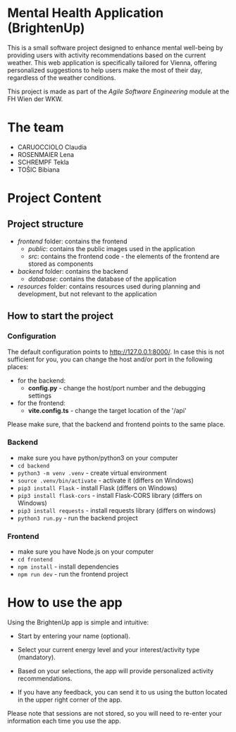 # Mental Health Application (BrightenUp)

This is a small software project designed to enhance mental well-being by providing users with activity recommendations based on the current weather. This web application is specifically tailored for Vienna, offering personalized suggestions to help users make the most of their day, regardless of the weather conditions.

This project is made as part of the _Agile Software Engineering_ module at the FH Wien der WKW.

# The team

- CARUOCCIOLO Claudia
- ROSENMAIER Lena
- SCHREMPF Tekla
- TOŠIC Bibiana

# Project Content

## Project structure

- _frontend_ folder: contains the frontend
  - _public_: contains the public images used in the application
  - _src_: contains the frontend code - the elements of the frontend are stored as components
- _backend_ folder: contains the backend
  - _database_: contains the database of the application
- _resources_ folder: contains resources used during planning and development, but not relevant to the application

## How to start the project

### Configuration

The default configuration points to http://127.0.0.1:8000/. In case this is not sufficient for you, you can change the host and/or port in the following places:

- for the backend:
  - **config.py** - change the host/port number and the debugging settings
- for the frontend:
  - **vite.config.ts** - change the target location of the '/api'

Please make sure, that the backend and frontend points to the same place.

### Backend

- make sure you have python/python3 on your computer
- `cd backend`
- `python3 -m venv .venv` - create virtual environment
- `source .venv/bin/activate` - activate it (differs on Windows)
- `pip3 install Flask` - install Flask (differs on Windows)
- `pip3 install flask-cors` - install Flask-CORS library (differs on Windows)
- `pip3 install requests` - install requests library (differs on windows)
- `python3 run.py` - run the backend project

### Frontend

- make sure you have Node.js on your computer
- `cd frontend`
- `npm install` - install dependencies
- `npm run dev` - run the frontend project

# How to use the app

Using the BrightenUp app is simple and intuitive:

- Start by entering your name (optional).
- Select your current energy level and your interest/activity type (mandatory).
- Based on your selections, the app will provide personalized activity recommendations.

- If you have any feedback, you can send it to us using the button located in the upper right corner of the app.

Please note that sessions are not stored, so you will need to re-enter your information each time you use the app.
